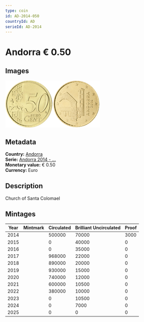 ```yaml
---
type: coin
id: AD-2014-050
countryId: AD
serieId: AD-2014
---
```


# Andorra € 0.50

## Images

<img src="../../../Images/common-2007-050.webp" height="150" alt="Front image"><img src="Images/andorra-2014-050.webp" height="150" alt="Back image">

## Metadata

**Country:** [Andorra](../index.md)\
**Serie:** [Andorra 2014 - ...](index.md)\
**Monetary value:** € 0.50\
**Currency:** Euro

## Description

Church of Santa Colomael

## Mintages

| Year | Mintmark | Circulated | Brilliant Uncirculated | Proof |
| ---- | -------- | ---------- | ---------------------- | ----- |
| 2014 |          | 500000     | 70000                  | 3000  |
| 2015 |          | 0          | 40000                  | 0     |
| 2016 |          | 0          | 35000                  | 0     |
| 2017 |          | 968000     | 22000                  | 0     |
| 2018 |          | 890000     | 20000                  | 0     |
| 2019 |          | 930000     | 15000                  | 0     |
| 2020 |          | 740000     | 12000                  | 0     |
| 2021 |          | 600000     | 10500                  | 0     |
| 2022 |          | 380000     | 10000                  | 0     |
| 2023 |          | 0          | 10500                  | 0     |
| 2024 |          | 0          | 7000                   | 0     |
| 2025 |          | 0          | 0                      | 0     |
